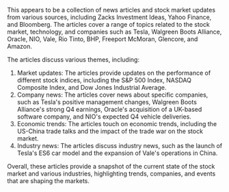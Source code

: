 This appears to be a collection of news articles and stock market updates from various sources, including Zacks Investment Ideas, Yahoo Finance, and Bloomberg. The articles cover a range of topics related to the stock market, technology, and companies such as Tesla, Walgreen Boots Alliance, Oracle, NIO, Vale, Rio Tinto, BHP, Freeport McMoran, Glencore, and Amazon.

The articles discuss various themes, including:

1. Market updates: The articles provide updates on the performance of different stock indices, including the S&P 500 Index, NASDAQ Composite Index, and Dow Jones Industrial Average.
2. Company news: The articles cover news about specific companies, such as Tesla's positive management changes, Walgreen Boots Alliance's strong Q4 earnings, Oracle's acquisition of a UK-based software company, and NIO's expected Q4 vehicle deliveries.
3. Economic trends: The articles touch on economic trends, including the US-China trade talks and the impact of the trade war on the stock market.
4. Industry news: The articles discuss industry news, such as the launch of Tesla's ES6 car model and the expansion of Vale's operations in China.

Overall, these articles provide a snapshot of the current state of the stock market and various industries, highlighting trends, companies, and events that are shaping the markets.